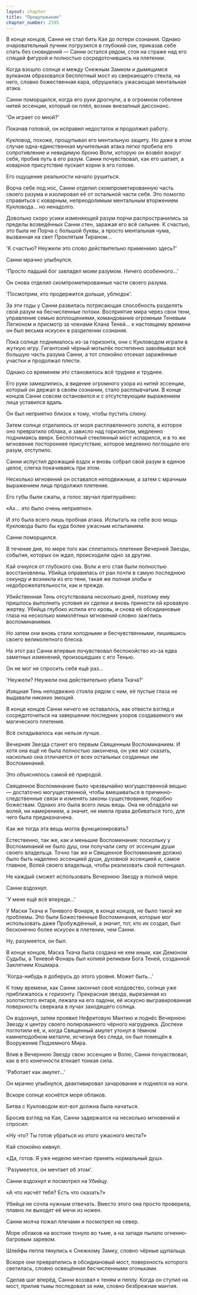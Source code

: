 ```yaml
---
layout: chapter
title: "Прощупывание"
chapter_number: 2395
---
```




В конце концов, Санни не стал бить Кая до потери сознания. Однако очаровательный лучник погрузился в глубокий сон, приказав себе спать без сновидений — Санни остался рядом, стоя на страже над его спящей фигурой и полностью сосредоточившись на плетении.

Когда взошло солнце и между Снежным Замком и дымящимся вулканом образовался бесплотный мост из сверкающего стекла, на него, словно божественная кара, обрушилась ужасающая ментальная атака.

Санни поморщился, когда его руки дрогнули, а в огромном гобелене нитей эссенции, который он плёл, возник внезапный диссонанс.

'Он играет со мной?'

Покачав головой, он исправил недостаток и продолжил работу.

Кукловод, похоже, прощупывал его ментальную защиту. Но даже в этом случае одна-единственная мучительная атака легко пробила его сопротивление и невидимую броню Воли, которую он возвёл вокруг себя, пробив путь в его разум. Санни почувствовал, как его шатает, а коварное присутствие пускает корни в его голове.

Его ощущение реальности начало рушиться.

Ворча себе под нос, Санни отделил скомпрометированную часть своего разума и изолировал её от остальной части себя. Это помогло справиться с коварным, непреодолимым ментальным вторжением Кукловода... но ненадолго.

Довольно скоро усики изменяющей разум порчи распространились за пределы возведённых Санни стен, заражая его всё сильнее. К счастью, это была не Порча с большой буквы, а просто ментальная чума, вызванная на свет Проклятым Тираном...

'К счастью? Неужели это слово действительно применимо здесь?'

Санни мрачно улыбнулся.

'Просто падший бог завладел моим разумом. Ничего особенного...'

Он снова отделил скомпрометированные части своего разума.

'Посмотрим, кто продержится дольше, ублюдок'.

За эти годы у Санни развилась потрясающая способность разделять свой разум на бесчисленные потоки. Восприятие мира через свои тени, управление семью воплощениями, командование огромным Теневым Легионом и присмотр за членами Клана Теней... к настоящему времени он был весьма искусен в разделении сознания.

Пока солнце поднималось из-за горизонта, они с Кукловодом играли в жуткую игру. Гигантский чёрный мотылёк постепенно завоёвывал всё большую часть разума Санни, а тот спокойно отсекал заражённые участки и продолжал плести.

Однако со временем это становилось всё труднее и труднее.

Его руки замедлились, а видение огромного узора из нитей эссенции, который он держал в своём сознании, стало расплывчатым. В конце концов Санни совсем остановился и с отсутствующим выражением лица уставился вдаль.

Он был неприятно близок к тому, чтобы пустить слюну.

Затем солнце отделилось от моря расплавленного золота, в которое оно превратило облака, и зависло над горизонтом, медленно поднимаясь вверх. Бесплотный стеклянный мост испарился, и в то же мгновение постороннее присутствие, которое медленно поглощало его разум, отступило.

Санни испустил дрожащий вздох и вновь собрал свой разум в единое целое, слегка покачиваясь при этом.

Несколько мгновений он оставался неподвижным, а затем с мрачным выражением лица продолжил плетение.

Его губы были сжаты, а голос звучал приглушённо:

«Ах... это было очень неприятно».

И это была всего лишь пробная атака. Испытать на себе всю мощь Кукловода было бы куда более ужасным испытанием.

Санни поморщился.

В течение дня, по мере того как сплеталось плетение Вечерней Звезды, события, которых он ждал, происходили одно за другим.

Кай очнулся от глубокого сна. Волк и его стая были полностью восстановлены. Убийца оправилась от ран почти в самую последнюю секунду и возникла из его тени, такая же полная злобы и недоброжелательности, как и прежде.

Убийственная Тень отсутствовала несколько дней, поэтому ему пришлось выполнить условия их сделки и вновь принести ей кровавую жертву. Убийца глубоко испила его кровь, и снова её обсидиановые глаза на несколько мимолётных мгновений словно зажглись воспоминаниями.

Но затем они вновь стали холодными и бесчувственными, лишившись своего великолепного блеска.

На этот раз Санни впервые почувствовал беспокойство из-за едва заметных изменений, произошедших с его Тенью.

Он не мог не спросить себя ещё раз...

'Неужели? Неужели она действительно убила Ткача?'

Изящная Тень неподвижно стояла рядом с ним, её пустые глаза не выдавали никаких эмоций.

В конце концов Санни ничего не оставалось, как отвести взгляд и сосредоточиться на завершении последних узоров создаваемого им магического плетения.

Всё складывалось как нельзя лучше.

Вечерняя Звезда станет его первым Священным Воспоминанием. И хотя она ещё не была полностью закончена, он уже мог сказать, насколько она отличается от всех остальных созданных им Воспоминаний.

Это объяснялось самой её природой.

Священное Воспоминание было чрезвычайно могущественной вещью — достаточно могущественной, чтобы вмешиваться в причинно-следственные связи и изменять законы существования, подобно божествам. Однако это была всего лишь вещь. Она не обладала ни волей, ни намерением, а значит, не имела права добиваться того, для чего была предназначена.

Как же тогда эта вещь могла функционировать?

Естественно, так же, как и меньшие Воспоминания: поскольку у Воспоминаний не было душ, они получали силу от эссенции души своего владельца. Точно так же и Священное Воспоминание должно было быть наделено эссенцией души, духовной эссенцией и, самое главное, Волей своего владельца, чтобы реализовать свой потенциал.

Не каждый сможет использовать Вечернюю Звезду в полной мере.

Санни вздохнул.

'У меня ещё всё впереди...'

У Маски Ткача и Теневого Фонаря, в конце концов, не было такой же проблемы. Это были Божественные Воспоминания, которые мог использовать даже Пробуждённый, а значит, тот, кто их создал, был бесконечно более искусен в плетении, чем Санни.

Ну, разумеется, он был.

В конце концов, Маска Ткача была создана не кем иным, как Демоном Судьбы, а Теневой Фонарь был копией реликвии Бога Теней, созданной Заклятием Кошмара.

'Когда-нибудь я доберусь до этого уровня. Может быть...'

К тому времени, как Санни закончил своё колдовство, солнце уже приближалось к горизонту. Прекрасная звезда, вырезанная из золотистого янтаря, лежала на его ладони, её искусно выгравированная поверхность сверкала в лучах заходящего солнца.

Он вздохнул, затем проявил Нефритовую Мантию и поднёс Вечернюю Звезду к центру своего полированного чёрного нагрудника. Доспехи поглотили её, и, когда Священный амулет утонул в тёмном камнеподобном металле, исчезнув без следа, он был помещён в Вооружение Подземного Мира.

Влив в Вечернюю Звезду свою эссенцию и Волю, Санни почувствовал, как в его конечности втекает тонкая сила.

'Работает как амулет...'

Он мрачно улыбнулся, деактивировал зачарование и поднялся на ноги.

Вскоре солнце коснётся моря облаков.

Битва с Кукловодом вот-вот должна была начаться.

Бросив взгляд на Кая, Санни задержался на несколько мгновений и спросил:

«Ну что? Ты готов убраться из этого ужасного места?»

Кай спокойно кивнул.

«Да, готов. Я уже неделю мечтаю принять нормальный душ».

'Разумеется, он мечтает об этом'.

Санни вздохнул и посмотрел на Убийцу.

«А что насчёт тебя? Есть что сказать?»

Убийца не сочла нужным отвечать. Вместо этого она просто проверила, плавно ли выходят её мечи из ножен.

Санни молча пожал плечами и посмотрел на север.

Море облаков на востоке тонуло во тьме, а на западе пылало огненно-багровым заревом.

Шлейфы пепла тянулись к Снежному Замку, словно чёрные щупальца.

Вскоре они превратились в обсидиановый мост, поверхность которого светилась, словно освещённая бесчисленными огоньками.

Сделав шаг вперёд, Санни воззвал к теням и пеплу. Когда он ступил на мост, прилив тьмы последовал за ним, словно безбрежная мантия.

